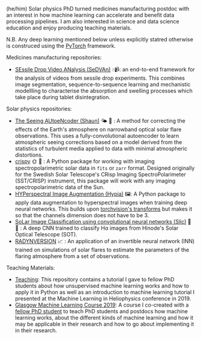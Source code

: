 (he/him) Solar physics PhD turned medicines manufacturing postdoc with an interest in how machine learning can accelerate and benefit data processing pipelines.
I am also interested in science and data science education and enjoy producing teaching materials.

N.B. Any deep learning mentioned below unless explicitly statred otherwise is construced using the [PyTorch](https://pytorch.org/) framework.

Medicines manufacturing repositories:
- [SEssile Drop Video ANalysis (SeDVAn)](https://github.com/strath-cmac/sessile-drop) 💧📹: an end-to-end framework for the analysis of videos from sessile drop experiments.
This combines image segmentation, sequence-to-sequence learning and mechanistic modellling to characterise the absorption and swelling processes which take place during tablet disintegration.

Solar physics repositories:

- [The Seeing AUtoeNcoder (Shaun)](https://github.com/bionictoucan/shaun) 🌤️ :eyes: : A method for correcting the effects of the Earth's atmosphere on narrowband optical solar flare observations.
This uses a fully-convolutional autoencoder to learn atmospheric seeing corrections based on a model derived from the statistics of turbulent media applied to data with minimal atmospheric distortions.
- [crispy](https://github.com/bionictoucan/crispy/) 🌞 🔭 : A Python package for working with imaging spectropolarimetric solar data in `fits` or `zarr` format.
Designed originally for the Swedish Solar Telescope's CRisp Imaging SpectroPolarimeter (SST/CRISP) instrument, this package will work with any imaging spectropolarimetric data of the Sun.
- [HYPerspectral Image Augmentation (Hypia)](https://github.com/bionictoucan/hypia/) 🖼️: A Python package to apply data augmentation to hyperspectral images when training deep neural networks.
This builds upon [torchvision's transforms](https://pytorch.org/vision/stable/transforms.html) but makes it so that the channels dimension does not have to be 3.
- [SoLar Image Classification using convolutional neural networks (Slic)](https://github.com/bionictoucan/slic/) 🌅 🤖 : A deep CNN trained to classify H&alpha; images from Hinode's Solar Optical Telescope (SOT).
- [RADYNVERSION](https://github.com/bionictoucan/RADYNVERSION/) 📈 : An application of an invertible neural network (INN) trained on simulations of solar flares to estimate the parameters of the flaring atmosphere from a set of observations.

Teaching Materials:
- [Teaching](https://github.com/bionictoucan/teaching/): This repository contains a tutorial I gave to fellow PhD students about how unsupervised machine learning works and how to apply it in Python as well as an introduction to machine learning tutorial I presented at the Machine Learning in Heliophysics conference in 2019.
- [Glasgow Machine Learning Course 2019](https://github.com/bionictoucan/Glasgow_Machine_Learning_Course-2019): A course I co-created with a [fellow PhD student](https://github.com/hagabbar/) to teach PhD students and postdocs how machine learning works, about the different kinds of machine learning and how it may be applicable in their research and how to go about implementing it in their research.

<!--
**bionictoucan/bionictoucan** is a ✨ _special_ ✨ repository because its `README.md` (this file) appears on your GitHub profile.

Here are some ideas to get you started:

- 🔭 I’m currently working on ...
- 🌱 I’m currently learning ...
- 👯 I’m looking to collaborate on ...
- 🤔 I’m looking for help with ...
- 💬 Ask me about ...
- 📫 How to reach me: ...
- 😄 Pronouns: ...
- ⚡ Fun fact: ...
-->
